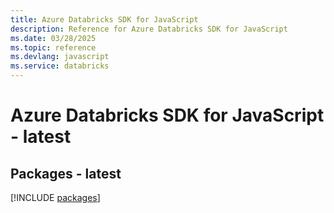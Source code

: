 ```yaml
---
title: Azure Databricks SDK for JavaScript
description: Reference for Azure Databricks SDK for JavaScript
ms.date: 03/28/2025
ms.topic: reference
ms.devlang: javascript
ms.service: databricks
---
```

# Azure Databricks SDK for JavaScript - latest
## Packages - latest
[!INCLUDE [packages](databricks-index.md)]